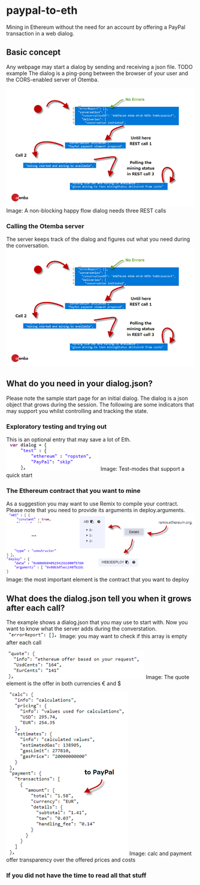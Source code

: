 ﻿# paypal-to-eth
Mining in Ethereum without the need for an account by offering a PayPal transaction in a web dialog.
## Basic concept
Any webpage may start a dialog by sending and receiving a json file. TODO example
The dialog is a ping-pong between the browser of your user and the CORS-enabled server of Otemba.

![States of a happy flow](https://raw.githubusercontent.com/Otemba/paypal-to-eth/master/images/statesWithText.png)
Image: A non-blocking happy flow dialog needs three REST calls
### Calling the Otemba server
The server keeps track of the dialog and figures out what you need during the conversation. 
![States of a happy flow](https://raw.githubusercontent.com/Otemba/paypal-to-eth/master/images/statesWithText.png)
## What do you need in your dialog.json?
Please note the sample start page for an initial dialog. The dialog is a json object that grows during the session. The following are some indicators that may support you whilst controlling and tracking the state.
### Exploratory testing and trying out
This is an optional entry that may save a lot of Eth.
![Test Modes](https://raw.githubusercontent.com/Otemba/paypal-to-eth/master/images/testModes.png)
Image: Test-modes that support a quick start
### The Ethereum contract that you want to mine
As a suggestion you may want to use Remix to compile your contract. Please note that you need to provide its arguments in deploy.arguments.
	![The contract](https://raw.githubusercontent.com/Otemba/paypal-to-eth/master/images/theContract.png)
Image: the most important element is the contract that you want to deploy
## What does the dialog.json tell you when it grows after each call?
The example shows a dialog.json that you may use to start with. Now you want to know what the server adds during the converstation.
![The errorReport](https://raw.githubusercontent.com/Otemba/paypal-to-eth/master/images/errorReport.png)
Image: you may want to check if this array is empty after each call

![The quote](https://raw.githubusercontent.com/Otemba/paypal-to-eth/master/images/theQuote.png)
Image: The quote element is the offer in both currencies € and $

![The calculation](https://raw.githubusercontent.com/Otemba/paypal-to-eth/master/images/theCalculation.png)
Image: calc and payment offer transparency over the offered prices and costs



### If you did not have the time to read all that stuff



 

<!--stackedit_data:
eyJoaXN0b3J5IjpbNDM4MTgyMzk2LDE1NjA1MTI4ODUsLTE4NT
c2ODU0MTEsNDU2NTc5NDk3LDExOTU3MTQ4MzksLTExNjA1MzU2
MywxNzgwMTY2NzU0LDIyMzI5NTUyLC0xNDg2MzIwMzIwLC00MT
AwMDA3MjMsLTYzNjc0MDY4MiwxNTM4MzY0NDU2LDEzNzk2OTM0
OTksNzU1NTI5NTU4XX0=
-->